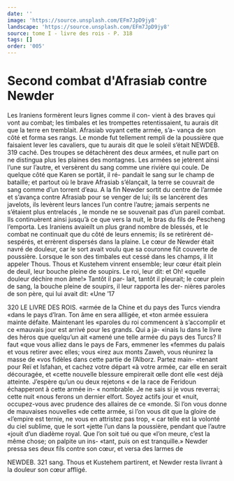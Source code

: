 ```yaml
---
date: ''
image: 'https://source.unsplash.com/EFm7JpD9jy8'
landscape: 'https://source.unsplash.com/EFm7JpD9jy8'
source: tome I - livre des rois - P. 318
tags: []
order: '005'
---
```


# Second combat d'Afrasiab contre Newder

Les Iraniens formèrent leurs lignes comme il con- vient à des braves qui vont au combat; les timbales et les trompettes retentissaient, tu aurais dit que la terre en tremblait. Afrasiab voyant cette armée, s’a- vança de son côté et forma ses rangs. Le monde fut tellement rempli de la poussière que faisaient lever les cavaliers, que tu aurais dit que le soleil s’était
NEWDEB. 319 caché. Des troupes se détachèrent des deux armées,
et nulle part on ne distingua plus les plaines des montagnes. Les armées se jetèrent ainsi l’une sur
l’autre, et versèrent du sang comme une rivière qui
coule. De quelque côté que Karen se portât, il ré- pandait le sang sur le champ de bataille; et partout où le brave Afrasiab s’élançait, la terre se couvrait
de sang comme d’un torrent d’eau. A la fin Newder
sortit du centre de l’armée et s’avança contre Afrasiab
pour se venger de lui; ils se lancèrent des javelots, ils levèrent leurs lances l’un contre l’autre; jamais serpents ne s’étaient plus entrelacés , le monde ne se souvenait pas d’un pareil combat. Ils continuèrent ainsi jusqu’à ce que vers la nuit, le bras du fils de Pescheng l’emporta. Les Iraniens avaieilt un plus grand nombre de blessés, et le combat ne continuait que du côté de leurs ennemis; ils se retirèrent dé- sespérés, et errèrent dispersés dans la plaine.
Le cœur de Newder était navré de douleur, car le
sort avait voulu que sa couronne fût couverte de poussière. Lorsque le son des timbales eut cessé dans
les champs, il lit appeler Thous. Thous et Kustehem vinrent ensemble; leur cœur était plein de deuil, leur bouche pleine de soupirs. Le roi, leur dit: et Oh! «quelle douleur déchire mon âme!» Tantôt il par-
lait, tantôt il pleurait; le cœur plein de sang, la bouche pleine de soupirs, il leur rapporta les der- nières paroles de son père, qui lui avait dit: «Une
’17

320 LE LlVRE DES ROIS.
«armée de la Chine et du pays des Turcs viendra
«dans le pays d’lran. Ton âme en sera allligée, et
«ton armée essuiera mainte défaite. Maintenant les
«paroles du roi commencent à s’accomplir et ce
«mauvais jour est arrivé pour les grands. Qui a ja-
«inais lu dans le livre des héros que quelqu’un ait
«amené une telle armée du pays des Turcs? Il faut
«que vous alliez dans le pays de Fars, emmener les
«femmes du palais et vous retirer avec elles; vous
«irez aux monts Zaweh, vous réunirez la masse de
«vos fidèles dans cette partie de l’Alborz. Partez main-
«tenant pour Reï et Isfahan, et cachez votre départ
«à votre armée, car elle en serait découragée, et
«cette nouvelle blessure empirerait œlle dont elle «est déjà atteinte. J’espère qu’un ou deux rejetons
« de la race de Feridoun échapperont à cette armée in-
« nombrable. Je ne sais si je vous reverrai; cette nuit «nous ferons un dernier elfort. Soyez actifs jour et «nuit, occupez-vous avec prudence des allaires de ce «monde. Si l’on vous donne de mauvaises nouvelles
«de cette armée, si l’on vous dit que la gloire de «l’empire est ternie, ne vous en attristez pas trop,
« car telle est la volonté du ciel sublime, que le sort «jette l’un dans la poussière, pendant que l’autre
«jouit d’un diadème royal. Que l’on soit tué ou que
«l’on meure, c’est la même chose; on palpite un ins-
«tant, puis on est tranquille.» Newder pressa ses deux fils contre son cœur, et versa des larmes de

NEWDEB. 321 sang. Thous et Kustehem partirent, et Newder resta
livrant à la douleur son cœur affligé.
